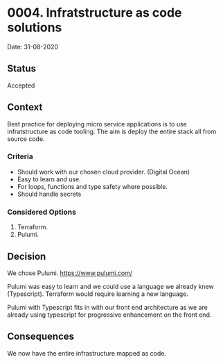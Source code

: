 # 0004. Infratstructure as code solutions

Date: 31-08-2020

## Status

Accepted

## Context

Best practice for deploying micro service applications is to use infratstructure as code tooling. The aim is deploy the entire stack all from source code.

### Criteria

* Should work with our chosen cloud provider. (Digital Ocean)
* Easy to learn and use.
* For loops, functions and type safety where possible.
* Should handle secrets

### Considered Options

1. Terraform.
1. Pulumi.

## Decision

We chose Pulumi. https://www.pulumi.com/

Pulumi was easy to learn and we could use a language we already knew (Typescript). Terraform would require learning a new language.

Pulumi with Typescript fits in with our front end architecture as we are already using typescript for progressive enhancement on the front end.

## Consequences

We now have the entire infrastructure mapped as code.